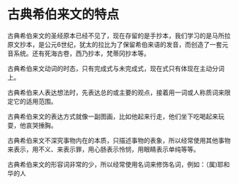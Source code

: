 # 古典希伯来文的特点

古典希伯来文的圣经原本已经不见了，现在存留的是手抄本，我们学习的是马所拉原文抄本，是公元6世纪，犹太的拉比为了保留希伯来语的发音，而创造了一套元音系统。还有死海古卷，西乃抄本，梵蒂冈抄本等。

古典希伯来文动词的时态，只有完成式与未完成式，现在式只有体现在主动分词上。

古典希伯来人表达想法时，先表达总的或主要的观点，接着用一词或人称质词来限定它的适用范围。

古典希伯来文的表达方式就像一副图画，比如他起来行走，他们坐下吃喝起来玩耍，他哀哭捶胸。

古典希伯来文不深究事物内在的本质，只描述事物的表象，所以经常使用其他事物来表示，用不义、来表示罪，用心肠表示怜悯，用眼睛表示单纯等等。

古典希伯来文的形容词非常的少，所以经常使用名词来修饰名词，例如：（属)耶和华的人

